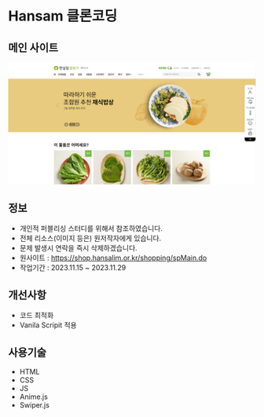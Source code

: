 # Hansam 클론코딩

 ## 메인 사이트
<a href="https://hansam.vercel.app/" target="_blank">![이미지](images/mainsite.png)
</a>

## 정보

- 개인적 퍼블리싱 스터디를 위해서 참조하였습니다.
- 전체 리소스(이미지 등은) 원저작자에게 있습니다.
- 문제 발생시 연락을 즉시 삭제하겠습니다.
- 원사이트 : https://shop.hansalim.or.kr/shopping/spMain.do
- 작업기간 : 2023.11.15 ~ 2023.11.29

## 개선사항

- 코드 최적화
- Vanila Scripit 적용

## 사용기술

- HTML
- CSS
- JS
- Anime.js
- Swiper.js